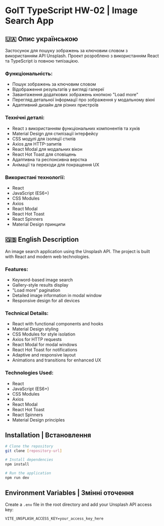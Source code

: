 # GoIT TypeScript HW-02 | Image Search App

## 🇺🇦 Опис українською

Застосунок для пошуку зображень за ключовим словом з використанням API Unsplash.
Проект розроблено з використанням React та TypeScript із повною типізацією.

### Функціональність:

- Пошук зображень за ключовим словом
- Відображення результатів у вигляді галереї
- Завантаження додаткових зображень кнопкою "Load more"
- Перегляд детальної інформації про зображення у модальному вікні
- Адаптивний дизайн для різних пристроїв

### Технічні деталі:

- React з використанням функціональних компонентів та хуків
- Material Design для стилізації інтерфейсу
- CSS модулі для ізоляції стилів
- Axios для HTTP-запитів
- React Modal для модальних вікон
- React Hot Toast для сповіщень
- Адаптивна та респонсивна верстка
- Анімації та переходи для покращення UX

### Використані технології:

- React
- JavaScript (ES6+)
- CSS Modules
- Axios
- React Modal
- React Hot Toast
- React Spinners
- Material Design принципи

## 🇬🇧 English Description

An image search application using the Unsplash API. The project is built with
React and modern web technologies.

### Features:

- Keyword-based image search
- Gallery-style results display
- "Load more" pagination
- Detailed image information in modal window
- Responsive design for all devices

### Technical Details:

- React with functional components and hooks
- Material Design styling
- CSS Modules for style isolation
- Axios for HTTP requests
- React Modal for modal windows
- React Hot Toast for notifications
- Adaptive and responsive layout
- Animations and transitions for enhanced UX

### Technologies Used:

- React
- JavaScript (ES6+)
- CSS Modules
- Axios
- React Modal
- React Hot Toast
- React Spinners
- Material Design principles

## Installation | Встановлення

```bash
# Clone the repository
git clone [repository-url]

# Install dependencies
npm install

# Run the application
npm run dev
```

## Environment Variables | Змінні оточення

Create a `.env` file in the root directory and add your Unsplash API access key:

```env
VITE_UNSPLASH_ACCESS_KEY=your_access_key_here
```
